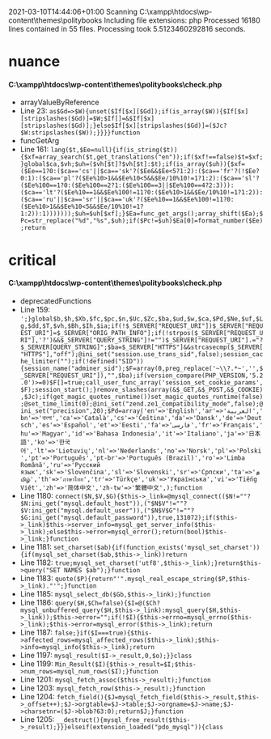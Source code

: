 2021-03-10T14:44:06+01:00
Scanning C:\xampp\htdocs\wp-content\themes\politybooks
Including file extensions: php
Processed 16180 lines contained in 55 files.
Processing took 5.5123460292816 seconds.

# nuance
#### C:\xampp\htdocs\wp-content\themes\politybooks\check.php
* arrayValueByReference
 * Line 23: `as$Gd=>$W){unset($If[$x][$Gd]);if(is_array($W)){$If[$x][stripslashes($Gd)]=$W;$If[]=&$If[$x][stripslashes($Gd)];}else$If[$x][stripslashes($Gd)]=($Jc?$W:stripslashes($W));}}}}function`
* funcGetArg
 * Line 161: `lang($t,$Ee=null){if(is_string($t)){$xf=array_search($t,get_translations("en"));if($xf!==false)$t=$xf;}global$ca,$vh;$uh=($vh[$t]?$vh[$t]:$t);if(is_array($uh)){$xf=($Ee==1?0:($ca=='cs'||$ca=='sk'?($Ee&&$Ee<5?1:2):($ca=='fr'?(!$Ee?0:1):($ca=='pl'?($Ee%10>1&&$Ee%10<5&&$Ee/10%10!=1?1:2):($ca=='sl'?($Ee%100==1?0:($Ee%100==2?1:($Ee%100==3||$Ee%100==4?2:3))):($ca=='lt'?($Ee%10==1&&$Ee%100!=11?0:($Ee%10>1&&$Ee/10%10!=1?1:2)):($ca=='ru'||$ca=='sr'||$ca=='uk'?($Ee%10==1&&$Ee%100!=11?0:($Ee%10>1&&$Ee%10<5&&$Ee/10%10!=1?1:2)):1)))))));$uh=$uh[$xf];}$Ea=func_get_args();array_shift($Ea);$Pc=str_replace("%d","%s",$uh);if($Pc!=$uh)$Ea[0]=format_number($Ee);return`


# critical
#### C:\xampp\htdocs\wp-content\themes\politybooks\check.php
* deprecatedFunctions
 * Line 159: `';}global$b,$h,$Xb,$fc,$pc,$n,$Uc,$Zc,$ba,$ud,$w,$ca,$Pd,$Ne,$uf,$Lg,$dd,$T,$vh,$Bh,$Ih,$ia;if(!$_SERVER["REQUEST_URI"])$_SERVER["REQUEST_URI"]=$_SERVER["ORIG_PATH_INFO"];if(!strpos($_SERVER["REQUEST_URI"],'?')&&$_SERVER["QUERY_STRING"]!="")$_SERVER["REQUEST_URI"].="?$_SERVER[QUERY_STRING]";$ba=$_SERVER["HTTPS"]&&strcasecmp($_SERVER["HTTPS"],"off");@ini_set("session.use_trans_sid",false);session_cache_limiter("");if(!defined("SID")){session_name("adminer_sid");$F=array(0,preg_replace('~\\?.*~','',$_SERVER["REQUEST_URI"]),"",$ba);if(version_compare(PHP_VERSION,'5.2.0')>=0)$F[]=true;call_user_func_array('session_set_cookie_params',$F);session_start();}remove_slashes(array(&$_GET,&$_POST,&$_COOKIE),$Jc);if(get_magic_quotes_runtime())set_magic_quotes_runtime(false);@set_time_limit(0);@ini_set("zend.ze1_compatibility_mode",false);@ini_set("precision",20);$Pd=array('en'=>'English','ar'=>'العربية','bn'=>'বাংলা','ca'=>'Català','cs'=>'Čeština','da'=>'Dansk','de'=>'Deutsch','es'=>'Español','et'=>'Eesti','fa'=>'فارسی','fr'=>'Français','hu'=>'Magyar','id'=>'Bahasa Indonesia','it'=>'Italiano','ja'=>'日本語','ko'=>'한국어','lt'=>'Lietuvių','nl'=>'Nederlands','no'=>'Norsk','pl'=>'Polski','pt'=>'Português','pt-br'=>'Português (Brazil)','ro'=>'Limba Română','ru'=>'Русский язык','sk'=>'Slovenčina','sl'=>'Slovenski','sr'=>'Српски','ta'=>'த‌மிழ்','th'=>'ภาษาไทย','tr'=>'Türkçe','uk'=>'Українська','vi'=>'Tiếng Việt','zh'=>'简体中文','zh-tw'=>'繁體中文',);function`
 * Line 1180: `connect($N,$V,$G){$this->_link=@mysql_connect(($N!=""?$N:ini_get("mysql.default_host")),("$N$V"!=""?$V:ini_get("mysql.default_user")),("$N$V$G"!=""?$G:ini_get("mysql.default_password")),true,131072);if($this->_link)$this->server_info=mysql_get_server_info($this->_link);else$this->error=mysql_error();return(bool)$this->_link;}function`
 * Line 1181: `set_charset($ab){if(function_exists('mysql_set_charset')){if(mysql_set_charset($ab,$this->_link))return`
 * Line 1182: `true;mysql_set_charset('utf8',$this->_link);}return$this->query("SET NAMES $ab");}function`
 * Line 1183: `quote($P){return"'".mysql_real_escape_string($P,$this->_link)."'";}function`
 * Line 1185: `mysql_select_db($Gb,$this->_link);}function`
 * Line 1186: `query($H,$Ch=false){$I=@($Ch?mysql_unbuffered_query($H,$this->_link):mysql_query($H,$this->_link));$this->error="";if(!$I){$this->errno=mysql_errno($this->_link);$this->error=mysql_error($this->_link);return`
 * Line 1187: `false;}if($I===true){$this->affected_rows=mysql_affected_rows($this->_link);$this->info=mysql_info($this->_link);return`
 * Line 1197: `mysql_result($I->_result,0,$o);}}class`
 * Line 1199: `Min_Result($I){$this->_result=$I;$this->num_rows=mysql_num_rows($I);}function`
 * Line 1201: `mysql_fetch_assoc($this->_result);}function`
 * Line 1203: `mysql_fetch_row($this->_result);}function`
 * Line 1204: `fetch_field(){$J=mysql_fetch_field($this->_result,$this->_offset++);$J->orgtable=$J->table;$J->orgname=$J->name;$J->charsetnr=($J->blob?63:0);return$J;}function`
 * Line 1205: `__destruct(){mysql_free_result($this->_result);}}}elseif(extension_loaded("pdo_mysql")){class`

